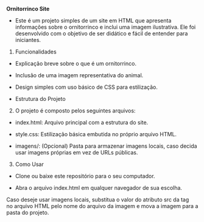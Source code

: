 **Ornitorrinco Site**

- Este é um projeto simples de um site em HTML que apresenta informações sobre o ornitorrinco e inclui uma imagem ilustrativa. Ele foi desenvolvido com o objetivo de ser didático e fácil de entender para iniciantes.

1. Funcionalidades

- Explicação breve sobre o que é um ornitorrinco.

- Inclusão de uma imagem representativa do animal.

- Design simples com uso básico de CSS para estilização.

- Estrutura do Projeto

2. O projeto é composto pelos seguintes arquivos:

- index.html: Arquivo principal com a estrutura do site.

- style.css: Estilização básica embutida no próprio arquivo HTML.

- imagens/: (Opcional) Pasta para armazenar imagens locais, caso decida usar imagens próprias em vez de URLs públicas.

3. Como Usar

- Clone ou baixe este repositório para o seu computador.

- Abra o arquivo index.html em qualquer navegador de sua escolha.

Caso deseje usar imagens locais, substitua o valor do atributo src da tag <img> no arquivo HTML pelo nome do arquivo da imagem e mova a imagem para a pasta do projeto.
